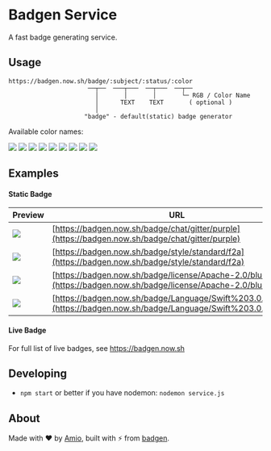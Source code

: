 # Badgen Service

A fast badge generating service.

## Usage

```
https://badgen.now.sh/badge/:subject/:status/:color
                      ──┬──  ───┬───  ──┬───  ──┬──
                        │       │       │       └─ RGB / Color Name
                        │      TEXT    TEXT       ( optional )
                        │
                     "badge" - default(static) badge generator
```

Available color names:

![](https://badgen.now.sh/badge/color/blue/blue)
![](https://badgen.now.sh/badge/color/cyan/cyan)
![](https://badgen.now.sh/badge/color/green/green)
![](https://badgen.now.sh/badge/color/yellow/yellow)
![](https://badgen.now.sh/badge/color/orange/orange)
![](https://badgen.now.sh/badge/color/red/red)
![](https://badgen.now.sh/badge/color/pink/pink)
![](https://badgen.now.sh/badge/color/purple/purple)
![](https://badgen.now.sh/badge/color/grey/grey)

## Examples

#### Static Badge

| Preview | URL |
| --- | --- |
|![](https://badgen.now.sh/badge/chat/gitter/cyan) | [https://badgen.now.sh/badge/chat/gitter/purple](https://badgen.now.sh/badge/chat/gitter/purple)
|![](https://badgen.now.sh/badge/style/standard/f2a) | [https://badgen.now.sh/badge/style/standard/f2a](https://badgen.now.sh/badge/style/standard/f2a)
|![](https://badgen.now.sh/badge/license/Apache-2.0/blue) | [https://badgen.now.sh/badge/license/Apache-2.0/blue](https://badgen.now.sh/badge/license/Apache-2.0/blue)
|![](https://badgen.now.sh/badge/Language/Swift%203.0.1/orange) | [https://badgen.now.sh/badge/Language/Swift%203.0.1/orange](https://badgen.now.sh/badge/Language/Swift%203.0.1/orange)

#### Live Badge

For full list of live badges, see https://badgen.now.sh

## Developing

- `npm start` or better if you have nodemon: `nodemon service.js`

## About

Made with ❤️ by [Amio](https://github.com/amio),
built with ⚡️ from [badgen](https://github.com/amio/badgen).
